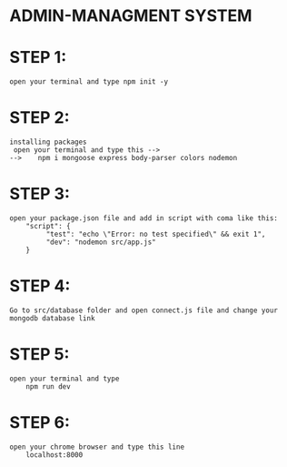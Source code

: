 # ADMIN-MANAGMENT SYSTEM

# STEP 1:
    open your terminal and type npm init -y

# STEP 2: 
    installing packages 
     open your terminal and type this -->
    -->    npm i mongoose express body-parser colors nodemon

# STEP 3:
    open your package.json file and add in script with coma like this:
        "script": {
             "test": "echo \"Error: no test specified\" && exit 1",
             "dev": "nodemon src/app.js"
        }

# STEP 4:
    Go to src/database folder and open connect.js file and change your mongodb database link

# STEP 5:
    open your terminal and type 
        npm run dev
        
# STEP 6: 
    open your chrome browser and type this line 
        localhost:8000

        

